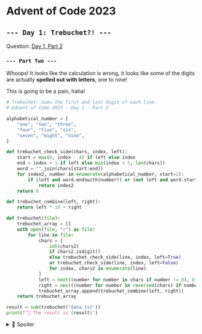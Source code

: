 # Advent of Code 2023

## `--- Day 1: Trebuchet?! ---`

Question: [Day 1, Part 2](Question.md)

### `--- Part Two ---`
Whoops! It looks like the calculation is wrong, it looks like some of the digits are actually **spelled out with letters**, one to nine!

This is going to be a pain, haha!


```python
# Trebuchet: Sums the first and last digit of each line.
# Advent of Code 2023 - Day 1 - Part 2

alphabetical_number = [
    "one", "two", "three",
    "four", "five", "six",
    "seven", "eight", "nine",
]

def trebuchet_check_side(chars, index, left):
    start = max(0, index - 4) if left else index
    end = index + 1 if left else min(index + 5, len(chars))
    word = "".join(chars[start:end])
    for index2, number in enumerate(alphabetical_number, start=1):
        if (left and word.endswith(number)) or (not left and word.startswith(number)):
            return index2
    return 0

def trebuchet_combine(left, right):
    return left * 10 + right

def trebuchet(file):
    trebuchet_array = []
    with open(file, "r") as file:
        for line in file:
            chars = [
                int(chars2)
                if chars2.isdigit()
                else trebuchet_check_side(line, index, left=True)
                or trebuchet_check_side(line, index, left=False)
                for index, chars2 in enumerate(line)
            ]
            left = next((number for number in chars if number != 0), 0)
            right = next((number for number in reversed(chars) if number != 0), left)
            trebuchet_array.append(trebuchet_combine(left, right))
    return trebuchet_array

result = sum(trebuchet("data.txt"))
print(f"🥞 The result is {result}")
```

<details>

  <summary>🚧 Spoiler</summary>

  The answer is `53312`, that's because we check the left & right (`trebuchet_check_side`) result of the data, then we sum the result of the left & right (`trebuchet_combine`).

  We multiply the left by 10 to form a two digit number, then we sum up the result from the right to get the final result (of the... you get what I mean I forgot the word *Hey, I'm not native speaker ok? :/*).
  > left * 10 + right = result
  > 6 * 10 + 9 = 69

</details>

